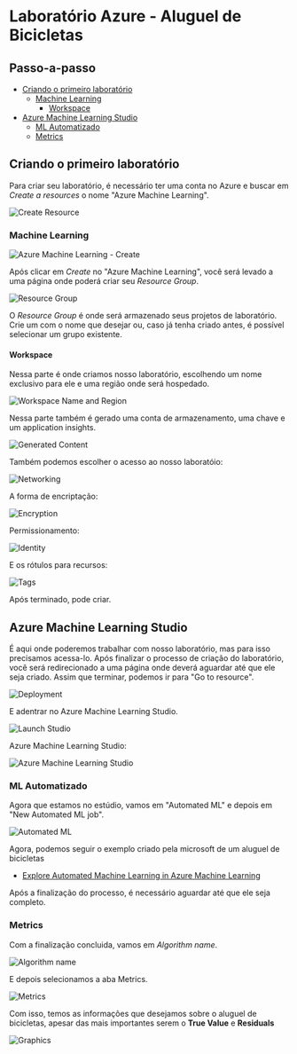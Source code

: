 # Laboratório Azure - Aluguel de Bicicletas

## Passo-a-passo

- [Criando o primeiro laboratório](#criando-o-primeiro-laboratorio)
  - [Machine Learning](#machine-learning)
    - [Workspace](#workspace)
- [Azure Machine Learning Studio](#azure-machine-learning-studio)
  - [ML Automatizado](#ml-automatizado)
  - [Metrics](#metrics)

## Criando o primeiro laboratório

Para criar seu laboratório, é necessário ter uma conta no Azure e buscar em *Create a resources* o nome "Azure Machine Learning".

![Create Resource](./assets/image01.png)

### Machine Learning

![Azure Machine Learning - Create](./assets/image02.png)

Após clicar em *Create* no "Azure Machine Learning", você será levado a uma página onde poderá criar seu *Resource Group*.

![Resource Group](./assets/image03.png)

O *Resource Group* é onde será armazenado seus projetos de laboratório. Crie um com o nome que desejar ou, caso já tenha criado antes, é possível selecionar um grupo existente.

#### Workspace

Nessa parte é onde criamos nosso laboratório, escolhendo um nome exclusivo para ele e uma região onde será hospedado.

![Workspace Name and Region](./assets/image04.png)

Nessa parte também é gerado uma conta de armazenamento, uma chave e um application insights.

![Generated Content](./assets/image05.png)

Também podemos escolher o acesso ao nosso laboratóio:

![Networking](./assets/image06.png)

A forma de encriptação:

![Encryption](./assets/image07.png)

Permissionamento:

![Identity](./assets/image08.png)

E os rótulos para recursos:

![Tags](./assets/image09.png)

Após terminado, pode criar.

## Azure Machine Learning Studio

É aqui onde poderemos trabalhar com nosso laboratório, mas para isso precisamos acessa-lo.
Após finalizar o processo de criação do laboratório, você será redirecionado a uma página onde deverá aguardar até que ele seja criado. Assim que terminar, podemos ir para "Go to resource".

![Deployment](./assets/image10.png)

E adentrar no Azure Machine Learning Studio.

![Launch Studio](./assets/image11.png)

Azure Machine Learning Studio:

![Azure Machine Learning Studio](./assets/image12.png)

### ML Automatizado

Agora que estamos no estúdio, vamos em "Automated ML" e depois em "New Automated ML job".

![Automated ML](./assets/image13.png)

Agora, podemos seguir o exemplo criado pela microsoft de um aluguel de bicicletas

- [Explore Automated Machine Learning in Azure Machine Learning](https://microsoftlearning.github.io/mslearn-ai-fundamentals/Instructions/Labs/01-machine-learning.html)

Após a finalização do processo, é necessário aguardar até que ele seja completo.

### Metrics

Com a finalização concluida, vamos em *Algorithm name*.

![Algorithm name](./assets/image14.png)

E depois selecionamos a aba Metrics.

![Metrics](./assets/image15.png)

Com isso, temos as informações que desejamos sobre o aluguel de bicicletas, apesar das mais importantes serem o **True Value** e **Residuals**

![Graphics](./assets/image16.png)
